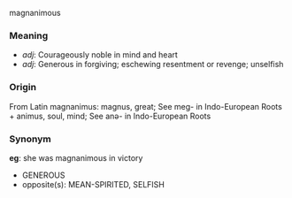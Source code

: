 magnanimous
### Meaning
+ _adj_: Courageously noble in mind and heart
+ _adj_: Generous in forgiving; eschewing resentment or revenge; unselfish

### Origin

From Latin magnanimus: magnus, great; See meg- in Indo-European Roots + animus, soul, mind; See anə- in Indo-European Roots

### Synonym

__eg__: she was magnanimous in victory

+ GENEROUS
+ opposite(s): MEAN-SPIRITED, SELFISH


